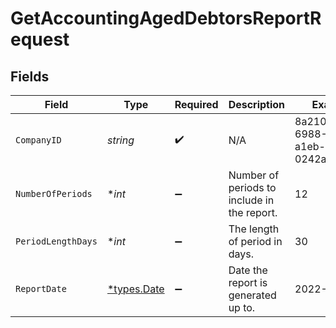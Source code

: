 # GetAccountingAgedDebtorsReportRequest


## Fields

| Field                                       | Type                                        | Required                                    | Description                                 | Example                                     |
| ------------------------------------------- | ------------------------------------------- | ------------------------------------------- | ------------------------------------------- | ------------------------------------------- |
| `CompanyID`                                 | *string*                                    | :heavy_check_mark:                          | N/A                                         | 8a210b68-6988-11ed-a1eb-0242ac120002        |
| `NumberOfPeriods`                           | **int*                                      | :heavy_minus_sign:                          | Number of periods to include in the report. | 12                                          |
| `PeriodLengthDays`                          | **int*                                      | :heavy_minus_sign:                          | The length of period in days.               | 30                                          |
| `ReportDate`                                | [*types.Date](../../types/date.md)          | :heavy_minus_sign:                          | Date the report is generated up to.         | 2022-12-31                                  |